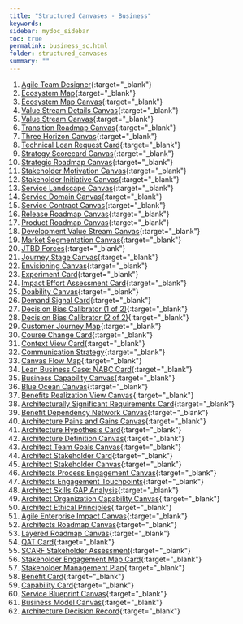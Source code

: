 ```yaml
---
title: "Structured Canvases - Business"
keywords: 
sidebar: mydoc_sidebar
toc: true
permalink: business_sc.html
folder: structured_canvases
summary: ""
---
```


1. [Agile Team Designer](agile_team_designer.md){:target="_blank"}
2. [Ecosystem Map](ecosystem_map.md){:target="_blank"}
3. [Ecosystem Map Canvas](ecosystem_map_canvas.md){:target="_blank"}
4. [Value Stream Details Canvas](value_stream_details_canvas.md){:target="_blank"}
5. [Value Stream Canvas](value_stream_canvas.md){:target="_blank"}
6. [Transition Roadmap Canvas](transition_roadmap_canvas.md){:target="_blank"}
7. [Three Horizon Canvas](three_horizon_canvas.md){:target="_blank"}
8. [Technical Loan Request Card](technical_loan_request_card.md){:target="_blank"}
9. [Strategy Scorecard Canvas](strategy_scorecard_canvas.md){:target="_blank"}
10. [Strategic Roadmap Canvas](strategic_roadmap_canvas.md){:target="_blank"}
11. [Stakeholder Motivation Canvas](stakeholder_motivation_canvas.md){:target="_blank"}
12. [Stakeholder Initiative Canvas](stakeholder_initiative_canvas.md){:target="_blank"}
13. [Service Landscape Canvas](service_landscape_canvas.md){:target="_blank"}
14. [Service Domain Canvas](service_domain_canvas.md){:target="_blank"}
15. [Service Contract Canvas](service_contract_canvas.md){:target="_blank"}
16. [Release Roadmap Canvas](release_roadmap_canvas.md){:target="_blank"}
17. [Product Roadmap Canvas](product_roadmap_canvas.md){:target="_blank"}
18. [Development Value Stream Canvas](development_value_stream_canvas.md){:target="_blank"}
19. [Market Segmentation Canvas](market_segmentation_canvas.md){:target="_blank"}
20. [JTBD Forces](jtbd_forces.md){:target="_blank"}
21. [Journey Stage Canvas](journey_stage_canvas.md){:target="_blank"}
22. [Envisioning Canvas](envisioning_canvas.md){:target="_blank"}
23. [Experiment Card](experiment_card.md){:target="_blank"}
24. [Impact Effort Assessment Card](impact_effort_assessment_card.md){:target="_blank"}
25. [Doability Canvas](doability_canvas.md){:target="_blank"}
26. [Demand Signal Card](demand_signal_card.md){:target="_blank"}
27. [Decision Bias Calibrator (1 of 2)](decision_bias_calibrator_1.md){:target="_blank"}
28. [Decision Bias Calibrator (2 of 2)](decision_bias_calibrator_2.md){:target="_blank"}
29. [Customer Journey Map](customer_journey_map.md){:target="_blank"}
30. [Course Change Card](course_change_card.md){:target="_blank"}
31. [Context View Card](context_view_card.md){:target="_blank"}
33. [Communication Strategy](communication_strategy.md){:target="_blank"}
34. [Canvas Flow Map](canvas_flow_map.md){:target="_blank"}
35. [Lean Business Case: NABC Card](business_case_nabc_card.md){:target="_blank"}
36. [Business Capability Canvas](business_capability_canvas.md){:target="_blank"}
37. [Blue Ocean Canvas](blue_ocean_canvas.md){:target="_blank"}
38. [Benefits Realization View Canvas](benefits_realization_view_canvas.md){:target="_blank"}
39. [Architecturally Significant Requirements Card](asr_card.md){:target="_blank"}
40. [Benefit Dependency Network Canvas](benefits_dependency_network_canvas.md){:target="_blank"}
41. [Architecture Pains and Gains Canvas](architecture_pains_and_gains.md){:target="_blank"}
42. [Architecture Hypothesis Card](architecture_hypothesis_card.md){:target="_blank"}
43. [Architecture Definition Canvas](architecture_definition_canvas.md){:target="_blank"}
44. [Architect Team Goals Canvas](architect_team_goals_canvas.md){:target="_blank"}
45. [Architect Stakeholder Card](architect_stakeholder_card.md){:target="_blank"}
46. [Architect Stakeholder Canvas](architect_stakeholder_canvas.md){:target="_blank"}
47. [Architects Process Engagement Canvas](architects_process_engagement_canvas.md){:target="_blank"}
48. [Architects Engagement Touchpoints](architects_engagement_touchpoints.md){:target="_blank"}
49. [Architect Skills GAP Analysis](architect_skills_gap_analysis.md){:target="_blank"}
50. [Architect Organization Capability Canvas](architect_organization_canvas.md){:target="_blank"}
51. [Architect Ethical Principles](architect_ethical_principles.md){:target="_blank"}
52. [Agile Enterprise Impact Canvas](agile_enterprise_impact_canvas.md){:target="_blank"}
53. [Architects Roadmap Canvas](architects_roadmap_canvas.md){:target="_blank"}
54. [Layered Roadmap Canvas](layered_roadmap_canvas.md){:target="_blank"}
55. [QAT Card](qat_card.md){:target="_blank"}
56. [SCARF Stakeholder Assessment](scarf_stakeholder_assessment.md){:target="_blank"}
57. [Stakeholder Engagement Map Card](stakeholder_engagement_map_card.md){:target="_blank"}
58. [Stakeholder Management Plan](stakholder_management_plan.md){:target="_blank"}
59. [Benefit Card](benefit_card.md){:target="_blank"}
60. [Capability Card](capability_card.md){:target="_blank"}
61. [Service Blueprint Canvas](service_blueprint_canvas.md){:target="_blank"}
62. [Business Model Canvas](business_model_canvas.md){:target="_blank"}
63. [Architecture Decision Record](architecture_decision_record.md){:target="_blank"}
